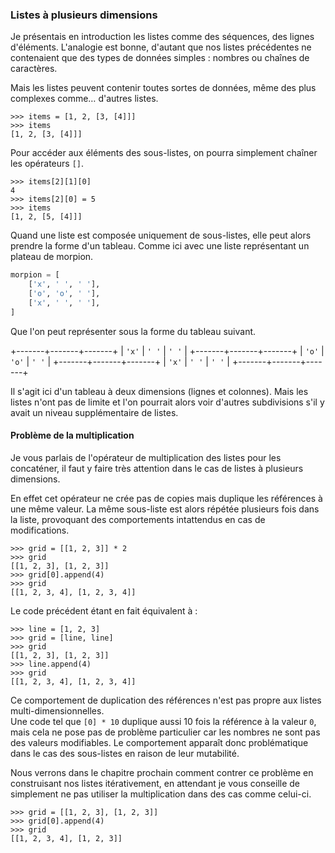 ### Listes à plusieurs dimensions

Je présentais en introduction les listes comme des séquences, des lignes d'éléments.
L'analogie est bonne, d'autant que nos listes précédentes ne contenaient que des types de données simples : nombres ou chaînes de caractères.

Mais les listes peuvent contenir toutes sortes de données, même des plus complexes comme… d'autres listes.

```
>>> items = [1, 2, [3, [4]]]
>>> items
[1, 2, [3, [4]]]
```

Pour accéder aux éléments des sous-listes, on pourra simplement chaîner les opérateurs `[]`.

```pycon
>>> items[2][1][0]
4
>>> items[2][0] = 5
>>> items
[1, 2, [5, [4]]]
```

Quand une liste est composée uniquement de sous-listes, elle peut alors prendre la forme d'un tableau.
Comme ici avec une liste représentant un plateau de morpion.

```python
morpion = [
    ['x', ' ', ' '],
    ['o', 'o', ' '],
    ['x', ' ', ' '],
]
```

Que l'on peut représenter sous la forme du tableau suivant.

+-------+-------+-------+
| `'x'` | `' '` | `' '` |
+-------+-------+-------+
| `'o'` | `'o'` | `' '` |
+-------+-------+-------+
| `'x'` | `' '` | `' '` |
+-------+-------+-------+

Il s'agit ici d'un tableau à deux dimensions (lignes et colonnes).
Mais les listes n'ont pas de limite et l'on pourrait alors voir d'autres subdivisions s'il y avait un niveau supplémentaire de listes.

#### Problème de la multiplication

Je vous parlais de l'opérateur de multiplication des listes pour les concaténer, il faut y faire très attention dans le cas de listes à plusieurs dimensions.

En effet cet opérateur ne crée pas de copies mais duplique les références à une même valeur.
La même sous-liste est alors répétée plusieurs fois dans la liste, provoquant des comportements intattendus en cas de modifications.

```pycon
>>> grid = [[1, 2, 3]] * 2
>>> grid
[[1, 2, 3], [1, 2, 3]]
>>> grid[0].append(4)
>>> grid
[[1, 2, 3, 4], [1, 2, 3, 4]]
```

Le code précédent étant en fait équivalent à :

```pycon
>>> line = [1, 2, 3]
>>> grid = [line, line]
>>> grid
[[1, 2, 3], [1, 2, 3]]
>>> line.append(4)
>>> grid
[[1, 2, 3, 4], [1, 2, 3, 4]]
```

Ce comportement de duplication des références n'est pas propre aux listes multi-dimensionnelles.  
Une code tel que `[0] * 10` duplique aussi 10 fois la référence à la valeur `0`, mais cela ne pose pas de problème particulier car les nombres ne sont pas des valeurs modifiables.
Le comportement apparaît donc problématique dans le cas des sous-listes en raison de leur mutabilité.

Nous verrons dans le chapitre prochain comment contrer ce problème en construisant nos listes itérativement, en attendant je vous conseille de simplement ne pas utiliser la multiplication dans des cas comme celui-ci.

```pycon
>>> grid = [[1, 2, 3], [1, 2, 3]]
>>> grid[0].append(4)
>>> grid
[[1, 2, 3, 4], [1, 2, 3]]
```
